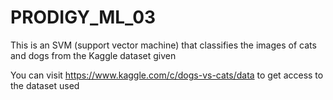 # PRODIGY_ML_03
This is an SVM (support vector machine) that classifies the images of cats and dogs from the Kaggle dataset given

You can visit https://www.kaggle.com/c/dogs-vs-cats/data to get access to the dataset used
